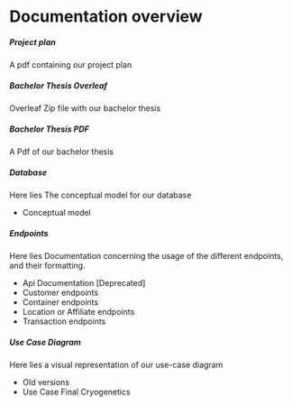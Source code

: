 # Documentation overview
##### Project plan
A pdf containing our project plan
##### Bachelor Thesis Overleaf
Overleaf Zip file with our bachelor thesis
##### Bachelor Thesis PDF
A Pdf of our bachelor thesis

##### Database
Here lies The conceptual model for our database
* Conceptual model
##### Endpoints
Here lies Documentation concerning the usage of the different endpoints, and their formatting.
* Api Documentation [Deprecated]
* Customer endpoints
* Container endpoints
* Location or Affiliate endpoints
* Transaction endpoints
##### Use Case Diagram
Here lies a visual representation of our use-case diagram
* Old versions
* Use Case Final Cryogenetics